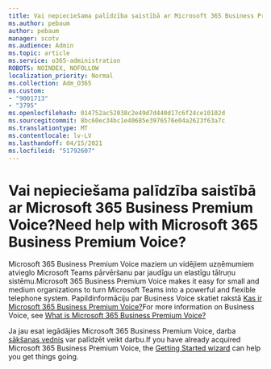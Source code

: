 ```yaml
---
title: Vai nepieciešama palīdzība saistībā ar Microsoft 365 Business Premium Voice?
ms.author: pebaum
author: pebaum
manager: scotv
ms.audience: Admin
ms.topic: article
ms.service: o365-administration
ROBOTS: NOINDEX, NOFOLLOW
localization_priority: Normal
ms.collection: Adm_O365
ms.custom:
- "9001713"
- "3795"
ms.openlocfilehash: 014752ac52038c2e49d7d440d17c6f24ce10102d
ms.sourcegitcommit: 8bc60ec34bc1e40685e3976576e04a2623f63a7c
ms.translationtype: MT
ms.contentlocale: lv-LV
ms.lasthandoff: 04/15/2021
ms.locfileid: "51792607"
---
```

# <a name="need-help-with-microsoft-365-business-premium-voice"></a><span data-ttu-id="5580d-102">Vai nepieciešama palīdzība saistībā ar Microsoft 365 Business Premium Voice?</span><span class="sxs-lookup"><span data-stu-id="5580d-102">Need help with Microsoft 365 Business Premium Voice?</span></span>

<span data-ttu-id="5580d-103">Microsoft 365 Business Premium Voice maziem un vidējiem uzņēmumiem atvieglo Microsoft Teams pārvēršanu par jaudīgu un elastīgu tālruņu sistēmu.</span><span class="sxs-lookup"><span data-stu-id="5580d-103">Microsoft 365 Business Premium Voice makes it easy for small and medium organizations to turn Microsoft Teams into a powerful and flexible telephone system.</span></span> <span data-ttu-id="5580d-104">Papildinformāciju par Business Voice skatiet rakstā [Kas ir Microsoft 365 Business Premium Voice?](https://docs.microsoft.com/microsoftteams/business-voice/whats-business-voice)</span><span class="sxs-lookup"><span data-stu-id="5580d-104">For more information on Business Voice, see [What is Microsoft 365 Business Premium Voice?](https://docs.microsoft.com/microsoftteams/business-voice/whats-business-voice)</span></span>

<span data-ttu-id="5580d-105">Ja jau esat iegādājies Microsoft 365 Business Premium Voice, darba [sākšanas vednis](https://docs.microsoft.com/microsoftteams/business-voice/use-getting-started-wizard) var palīdzēt veikt darbu.</span><span class="sxs-lookup"><span data-stu-id="5580d-105">If you have already acquired Microsoft 365 Business Premium Voice, the [Getting Started wizard](https://docs.microsoft.com/microsoftteams/business-voice/use-getting-started-wizard) can help you get things going.</span></span> 
